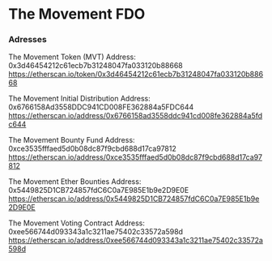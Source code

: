 # The Movement FDO

### Adresses

The Movement Token (MVT) Address: 0x3d46454212c61ecb7b31248047fa033120b88668
https://etherscan.io/token/0x3d46454212c61ecb7b31248047fa033120b88668

The Movement Initial Distribution Address: 0x6766158Ad3558DDC941CD008FE362884a5FDC644
https://etherscan.io/address/0x6766158ad3558ddc941cd008fe362884a5fdc644

The Movement Bounty Fund Address: 0xce3535fffaed5d0b08dc87f9cbd688d17ca97812
https://etherscan.io/address/0xce3535fffaed5d0b08dc87f9cbd688d17ca97812

The Movement Ether Bounties Address: 0x5449825D1CB724857fdC6C0a7E985E1b9e2D9E0E
https://etherscan.io/address/0x5449825D1CB724857fdC6C0a7E985E1b9e2D9E0E

The Movement Voting Contract Address: 0xee566744d093343a1c3211ae75402c33572a598d
https://etherscan.io/address/0xee566744d093343a1c3211ae75402c33572a598d
